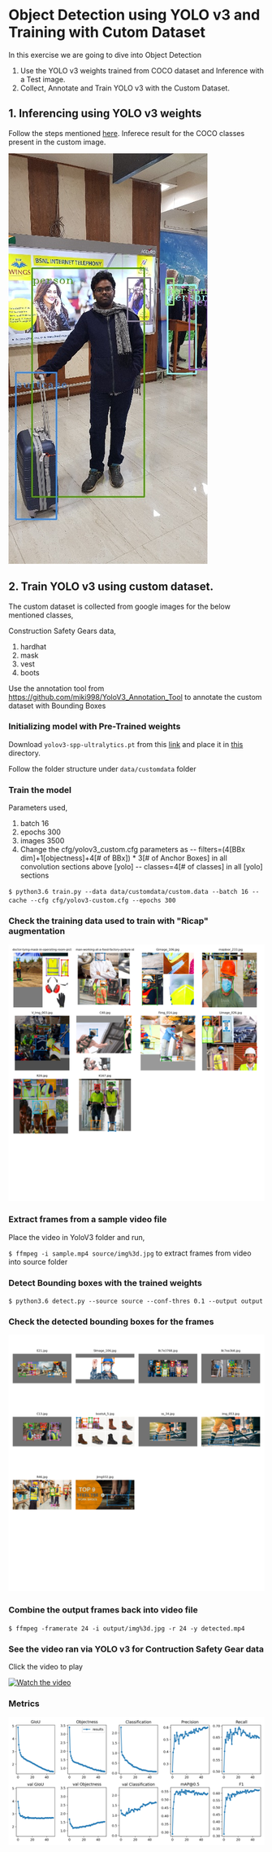 # Object Detection using YOLO v3 and Training with Cutom Dataset

In this exercise we are going to dive into Object Detection

1. Use the YOLO v3 weights trained from COCO dataset and Inference with a Test image.
2. Collect, Annotate and Train YOLO v3 with the Custom Dataset.

## 1. Inferencing using YOLO v3 weights

Follow the steps mentioned [here](https://pysource.com/2019/06/27/yolo-object-detection-using-opencv-with-python/). Inferece result for the COCO classes present in the custom image.

![test](standard/yolov3_pred.jpg)

## 2. Train YOLO v3 using custom dataset.

The custom dataset is collected from google images for the below mentioned classes,

Construction Safety Gears data,

1. hardhat
2. mask
3. vest
4. boots

Use the annotation tool from https://github.com/miki998/YoloV3_Annotation_Tool to annotate the custom dataset with Bounding Boxes

### Initializing model with Pre-Trained weights

Download  `yolov3-spp-ultralytics.pt` from this [link](https://drive.google.com/open?id=1LezFG5g3BCW6iYaV89B2i64cqEUZD7e0) and place it in [this](YoloV3/weights) directory.

Follow the folder structure under `data/customdata` folder

### Train the model

Parameters used,

1. batch 16
2. epochs 300
3. images 3500
4. Change the cfg/yolov3_custom.cfg parameters as
    -- filters=(4[BBx dim]+1[objectness]+4[# of BBx]) * 3[# of Anchor Boxes] in all convolution sections above [yolo]
    -- classes=4[# of classes] in all [yolo] sections

`$ python3.6 train.py --data data/customdata/custom.data --batch 16 --cache --cfg cfg/yolov3-custom.cfg --epochs 300`

### Check the training data used to train with "Ricap" augmentation

![trainimage](YoloV3/train_batch0.png)

### Extract frames from a sample video file

Place the video in YoloV3 folder and run,

`$ ffmpeg -i sample.mp4 source/img%3d.jpg` to extract frames from video into source folder

### Detect Bounding boxes with the trained weights

`$ python3.6 detect.py --source source --conf-thres 0.1 --output output`

### Check the detected bounding boxes for the frames

![testimages](YoloV3/test_batch0.png)

### Combine the output frames back into video file

`$ ffmpeg -framerate 24 -i output/img%3d.jpg -r 24 -y detected.mp4`

### See the video ran via YOLO v3 for Contruction Safety Gear data

Click the video to play

[![Watch the video](http://i3.ytimg.com/vi/6ANEelZdHQc/maxresdefault.jpg)](https://www.youtube.com/watch?v=6ANEelZdHQc 'Construction Safety Gear Object Detection with YOLO V3')

### Metrics

![results](YoloV3/results.png)
